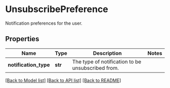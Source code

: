 # UnsubscribePreference

Notification preferences for the user.

## Properties
Name | Type | Description | Notes
------------ | ------------- | ------------- | -------------
**notification_type** | **str** | The type of notification to be unsubscribed from. | 

[[Back to Model list]](../README.md#documentation-for-models) [[Back to API list]](../README.md#documentation-for-api-endpoints) [[Back to README]](../README.md)


